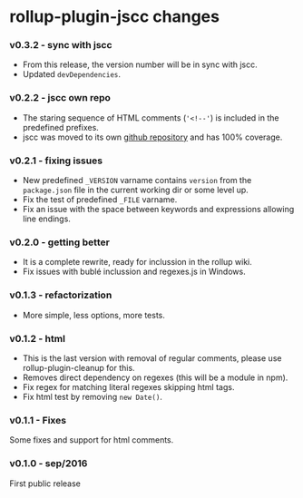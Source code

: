 # rollup-plugin-jscc changes

### v0.3.2 - sync with jscc
- From this release, the version number will be in sync with jscc.
- Updated `devDependencies`.

### v0.2.2 - jscc own repo
- The staring sequence of HTML comments (`'<!--'`) is included in the predefined prefixes.
- jscc was moved to its own [github repository](https://github.com/aMarCruz/jscc) and has 100% coverage.

### v0.2.1 - fixing issues
- New predefined `_VERSION` varname contains `version` from the `package.json` file in the current working dir or some level up.
- Fix the test of predefined `_FILE` varname.
- Fix an issue with the space between keywords and expressions allowing line endings.

### v0.2.0 - getting better
- It is a complete rewrite, ready for inclussion in the rollup wiki.
- Fix issues with bublé inclussion and regexes.js in Windows.

### v0.1.3 - refactorization
- More simple, less options, more tests.

### v0.1.2 - html
- This is the last version with removal of regular comments, please use rollup-plugin-cleanup for this.
- Removes direct dependency on regexes (this will be a module in npm).
- Fix regex for matching literal regexes skipping html tags.
- Fix html test by removing `new Date()`.

### v0.1.1 - Fixes
Some fixes and support for html comments.

### v0.1.0 - sep/2016
First public release
